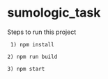 # sumologic_task
Steps to run this project

`` 1) npm install``

`` 2) npm run build ``

`` 3) npm start ``
